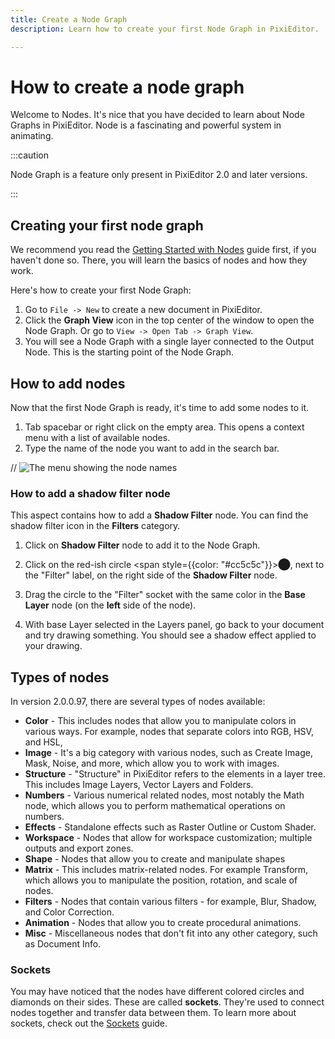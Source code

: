 ```yaml
---
title: Create a Node Graph
description: Learn how to create your first Node Graph in PixiEditor.

---
```


<!-- import { List } from 'starlight-videos/components' 
import { Aside } from '@astrojs/starlight/components';
import { Steps } from '@astrojs/starlight/components';
import { Image } from 'astro:assets';
import ctxMenuImage from './assets/ctx-menu.png';
import { Quiz, QuizOption } from 'starlight-videos/components'
-->
# How to create a node graph
Welcome to Nodes. It's nice that you have decided to learn about Node Graphs in PixiEditor. Node is a fascinating and powerful system in animating. 

:::caution

Node Graph is a feature only present in PixiEditor 2.0 and later versions.

:::

## Creating your first node graph

We recommend you read the [Getting Started with Nodes](https://pixieditor.net/docs/usage/node-graph/getting-started-with-node-graph/) guide first, if you haven't done so. There, you will learn the basics of nodes and how they work.

Here's how to create your first Node Graph:



1. Go to `File -> New` to create a new document in PixiEditor.
2. Click the **Graph View** icon in the top center of the window to open the Node Graph. Or go to `View -> Open Tab -> Graph View`.
3. You will see a Node Graph with a single layer connected to the Output Node. This is the starting point of the Node Graph.

## How to add nodes

Now that the first Node Graph is ready, it's time to add some nodes to it.



1. Tab spacebar or right click on the empty area. This opens a context menu with a list of available nodes. 
2. Type the name of the node you want to add in the search bar.

// ![The menu showing the node names](/img/ctx-menu.png "The ctx menu showing names of the nodes") 


### How to add a shadow filter node
This aspect contains how to add a **Shadow Filter** node. You can find the shadow filter icon in the **Filters** category.

1. Click on **Shadow Filter** node to add it to the Node Graph.

2. Click on the red-ish circle <span style={{color: "#cc5c5c"}}>⬤</span>, next to the "Filter" label, on the right side of the **Shadow Filter** node.

3. Drag the circle to the "Filter" socket with the same color in the **Base Layer** node (on the **left** side of the node). 

4. With base Layer selected in the Layers panel, go back to your document and try drawing something. You should see a shadow effect applied to your drawing.



## Types of nodes

In version 2.0.0.97, there are several types of nodes available:

- **Color** - This includes nodes that allow you to manipulate colors in various ways. For example, nodes that separate colors into RGB, HSV, and HSL, 
- **Image** - It's a big category with various nodes, such as Create Image, Mask, Noise, and more, which allow you to work with images.
- **Structure** - "Structure" in PixiEditor refers to the elements in a layer tree. This includes Image Layers, Vector Layers and Folders.
- **Numbers** - Various numerical related nodes, most notably the Math node, which allows you to perform mathematical operations on numbers.
- **Effects** - Standalone effects such as Raster Outline or Custom Shader.
- **Workspace** - Nodes that allow for workspace customization; multiple outputs and export zones.
- **Shape** - Nodes that allow you to create and manipulate shapes
- **Matrix** - This includes matrix-related nodes. For example Transform, which allows you to manipulate the position, rotation, and scale of nodes.
- **Filters** - Nodes that contain various filters - for example, Blur, Shadow, and Color Correction.
- **Animation** - Nodes that allow you to create procedural animations.
- **Misc** - Miscellaneous nodes that don't fit into any other category, such as Document Info.

### Sockets

You may have noticed that the nodes have different colored circles and diamonds on their sides. These are called **sockets**. They're used to connect nodes together and transfer data between them.
To learn more about sockets, check out the [Sockets](https://pixieditor.net/docs/usage/node-graph/property-sockets/) guide.
